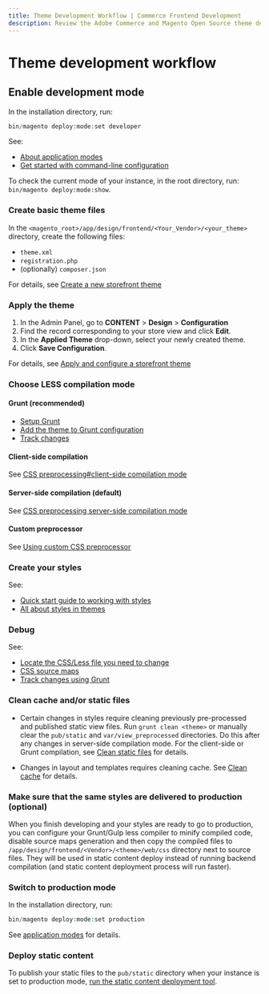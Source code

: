 ```yaml
---
title: Theme Development Workflow | Commerce Frontend Development
description: Review the Adobe Commerce and Magento Open Source theme development workflow.
---
```


# Theme development workflow

## Enable development mode

In the installation directory, run:

```php
bin/magento deploy:mode:set developer
```

See:

*  [About application modes](https://experienceleague.adobe.com/docs/commerce-operations/configuration-guide/setup/application-modes.html)
*  [Get started with command-line configuration](https://experienceleague.adobe.com/docs/commerce-operations/configuration-guide/cli/config-cli.html)

<InlineAlert variant="success" slots="text"/>

To check the current mode of your instance, in the root directory, run: `bin/magento deploy:mode:show`.

### Create basic theme files

In the `<magento_root>/app/design/frontend/<Your_Vendor>/<your_theme>` directory, create the following files:

*  `theme.xml`
*  `registration.php`
*  (optionally) `composer.json`

For details, see [Create a new storefront theme](create-storefront.md)

### Apply the theme

1. In the Admin Panel, go to **CONTENT** > **Design** > **Configuration**
1. Find the record corresponding to your store view and click **Edit**.
1. In the **Applied Theme** drop-down, select your newly created theme.
1. Click **Save Configuration**.

For details, see [Apply and configure a storefront theme](apply-storefront.md)

### Choose LESS compilation mode

#### Grunt (recommended)

*  [Setup Grunt](../tools/grunt.md)
*  [Add the theme to Grunt configuration](../css/debug.md#add-themes-to-grunt-configuration)
*  [Track changes](../css/debug.md#track-changes-using-grunt)

#### Client-side compilation

See [CSS preprocessing#client-side compilation mode](../css/preprocess.md#client-side-less-compilation)

#### Server-side compilation (default)

See [CSS preprocessing server-side compilation mode](../css/preprocess.md#server-side-less-compilation)

#### Custom preprocessor

See [Using custom CSS preprocessor](../css/custom-preprocessor/index.md)

### Create your styles

See:

*  [Quick start guide to working with styles](../css/quickstart/index.md)
*  [All about styles in themes](../css/index.md)

### Debug

See:

*  [Locate the CSS/Less file you need to change](debug.md)
*  [CSS source maps](../css/debug.md#css-source-maps)
*  [Track changes using Grunt](../css/debug.md#track-changes-using-grunt)

### Clean cache and/or static files

*  Certain changes in styles require cleaning previously pre-processed and published static view files. Run `grunt clean <theme>` or manually clear the `pub/static` and `var/view_preprocessed` directories. Do this after any changes in server-side compilation mode. For the client-side or Grunt compilation, see [Clean static files](../caching.md#clean-static-files) for details.

*  Changes in layout and templates requires cleaning cache. See [Clean cache](../caching.md#clean-cache) for details.

### Make sure that the same styles are delivered to production (optional)

When you finish developing and your styles are ready to go to production, you can configure your Grunt/Gulp less compiler to minify compiled code, disable source maps generation and then copy the compiled files to `/app/design/frontend/<Vendor>/<theme>/web/css` directory next to source files. They will be used in static content deploy instead of running backend compilation (and static content deployment process will run faster).

### Switch to production mode

In the installation directory, run:

```php
bin/magento deploy:mode:set production
```

See [application modes](https://experienceleague.adobe.com/docs/commerce-operations/configuration-guide/setup/application-modes.html#production-mode) for details.

### Deploy static content

To publish your static files to the `pub/static` directory when your instance is set to production mode, [run the static content deployment tool](https://experienceleague.adobe.com/docs/commerce-operations/configuration-guide/cli/static-view/static-view-file-deployment.html).
